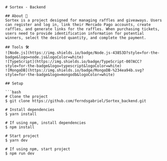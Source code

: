 ```
# Sortex - Backend

## About 🚨
Sortex is a project designed for managing raffles and giveaways. Users can register and log in, link their Mercado Pago accounts, create raffles, and generate links for the raffles. When purchasing tickets, users need to provide identification information for potential winners, select the desired quantity, and complete the payment.

## Tools 🛠  
![Node.js](https://img.shields.io/badge/Node.js-43853D?style=for-the-badge&logo=node.js&logoColor=white)     
![TypeScript](https://img.shields.io/badge/TypeScript-007ACC?style=for-the-badge&logo=typescript&logoColor=white)
![MongoDB](https://img.shields.io/badge/MongoDB-%234ea94b.svg?style=for-the-badge&logo=mongodb&logoColor=white)

## Setup

```bash
# Clone the project
$ git clone https://github.com/ferndsgabriel/Sortex_backend.git

# Install dependencies
$ yarn install

# If using npm, install dependencies
$ npm install

# Start project
$ yarn dev

# If using npm, start project
$ npm run dev
```

